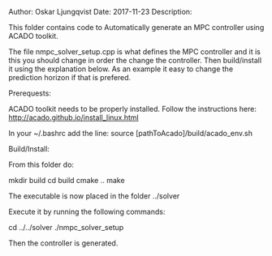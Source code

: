 Author: Oskar Ljungqvist
Date: 2017-11-23
Description:

This folder contains code to Automatically generate an MPC controller using ACADO toolkit.

The file nmpc_solver_setup.cpp is what defines the MPC controller and it is this you should change in order the change the controller. Then build/install it using the explanation below. As an example it easy to change the prediction horizon if that is prefered.

Prerequests: 

ACADO toolkit needs to be properly installed. Follow the instructions here: http://acado.github.io/install_linux.html

In your ~/.bashrc add the line:
source [pathToAcado]/build/acado_env.sh

Build/Install: 

From this folder do:

mkdir build
cd build
cmake ..
make

The executable is now placed in the folder ../solver

Execute it by running the following commands:

cd ../../solver
./nmpc_solver_setup

Then the controller is generated.



